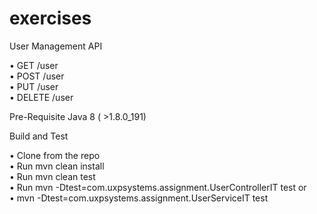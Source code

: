# exercises
User Management API

• GET /user <br>
• POST /user <br>
• PUT /user <br>
• DELETE /user <br>

Pre-Requisite
Java 8 ( >1.8.0_191)

Build and Test 

• Clone from the repo <br>
• Run mvn clean install <br>
• Run mvn clean test <br>
• Run mvn -Dtest=com.uxpsystems.assignment.UserControllerIT test or <br>
• mvn -Dtest=com.uxpsystems.assignment.UserServiceIT test <br>
